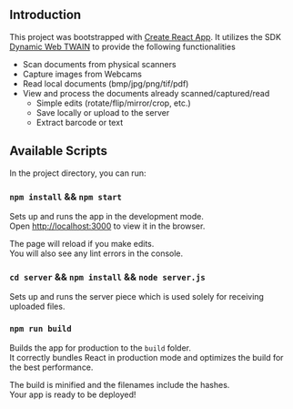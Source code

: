 ## Introduction

This project was bootstrapped with [Create React App](https://github.com/facebook/create-react-app). It utilizes the SDK [Dynamic Web TWAIN](https://www.dynamsoft.com/Products/WebTWAIN_Overview.aspx) to provide the following functionalities

* Scan documents from physical scanners
* Capture images from Webcams
* Read local documents (bmp/jpg/png/tif/pdf)
* View and process the documents already scanned/captured/read
    * Simple edits (rotate/flip/mirror/crop, etc.)
    * Save locally or upload to the server
    * Extract barcode or text

## Available Scripts

In the project directory, you can run:

### `npm install` && `npm start`

Sets up and runs the app in the development mode.<br />
Open [http://localhost:3000](http://localhost:3000) to view it in the browser.

The page will reload if you make edits.<br />
You will also see any lint errors in the console.

### `cd server` && `npm install` && `node server.js`

Sets up and runs the server piece which is used solely for receiving uploaded files.

### `npm run build`

Builds the app for production to the `build` folder.<br />
It correctly bundles React in production mode and optimizes the build for the best performance.

The build is minified and the filenames include the hashes.<br />
Your app is ready to be deployed!

